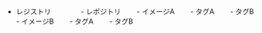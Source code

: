 - レジストリ
　　　　- レポジトリ　　
        - イメージA　　
            - タグA　　
            - タグB　　　
        - イメージB　　
            - タグA　　
            - タグB　　
